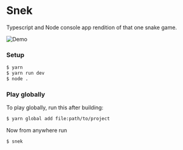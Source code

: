 # Snek

Typescript and Node console app rendition of that one snake game.

![Demo](https://imgur.com/0eMqaU0.gif)

### Setup

```bash
$ yarn
$ yarn run dev
$ node .
```

### Play globally

To play globally, run this after building:

```bash
$ yarn global add file:path/to/project
```

Now from anywhere run

```bash
$ snek
```
